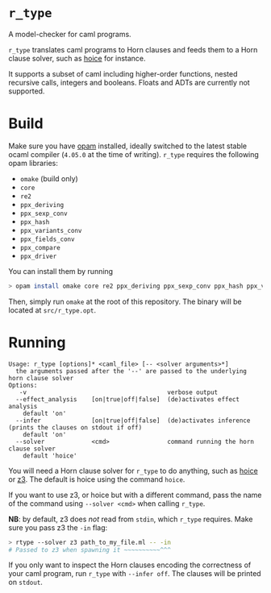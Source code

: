 # `r_type`

A model-checker for caml programs.

`r_type` translates caml programs to Horn clauses and feeds them to a Horn clause solver, such as [hoice][hoice] for instance.

It supports a subset of caml including higher-order functions, nested recursive calls, integers and booleans. Floats and ADTs are currently not supported.

# Build

Make sure you have [opam][opam] installed, ideally switched to the latest stable ocaml compiler (`4.05.0` at the time of writing). `r_type` requires the following opam libraries:

- `omake` (build only)
- `core`
- `re2`
- `ppx_deriving`
- `ppx_sexp_conv`
- `ppx_hash`
- `ppx_variants_conv`
- `ppx_fields_conv`
- `ppx_compare`
- `ppx_driver`

You can install them by running

```bash
> opam install omake core re2 ppx_deriving ppx_sexp_conv ppx_hash ppx_variants_conv ppx_fields_conv ppx_compare ppx_driver
```

Then, simply run `omake` at the root of this repository. The binary will be located at `src/r_type.opt`.

# Running

```
Usage: r_type [options]* <caml_file> [-- <solver arguments>*]
  the arguments passed after the '--' are passed to the underlying horn clause solver
Options:
   -v                                       verbose output
  --effect_analysis    [on|true|off|false]  (de)activates effect analysis
    default 'on'
  --infer              [on|true|off|false]  (de)activates inference (prints the clauses on stdout if off)
    default 'on'
  --solver             <cmd>                command running the horn clause solver
    default 'hoice'
```

You will need a Horn clause solver for `r_type` to do anything, such as [hoice][hoice] or [z3][z3]. The default is hoice using the command `hoice`.

If you want to use z3, or hoice but with a different command, pass the name of the command using `--solver <cmd>` when calling `r_type`.

**NB**: by default, z3 does *not* read from `stdin`, which `r_type` requires. Make sure you pass z3 the `-in` flag:

```bash
> rtype --solver z3 path_to_my_file.ml -- -in
# Passed to z3 when spawning it ~~~~~~~~~~^^^
```

If you only want to inspect the Horn clauses encoding the correctness of your caml program, run `r_type` with `--infer off`. The clauses will be printed on `stdout`.

[hoice]: https://github.com/hopv/hoice (hoice repository on github)
[z3]: https://github.com/Z3Prover/z3 (z3 repository on github)
[opam]: https://opam.ocaml.org/doc/Install.html (opam official page)
